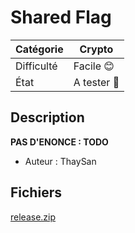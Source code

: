 # Shared Flag

| Catégorie  | Crypto |
|------------|-----------|
| Difficulté | Facile 😊  |
| État       | A tester 🎯    |
## Description

**PAS D'ENONCE : TODO**

- Auteur : ThaySan

## Fichiers
[release.zip](release.zip)
